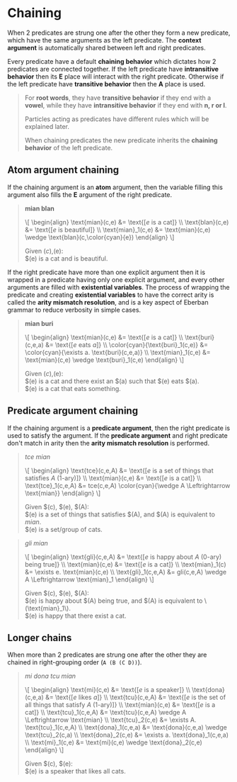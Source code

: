 
# Chaining

When 2 predicates are strung one after the other they form a new predicate,
which have the same arguments as the left predicate. The __context argument__ is
automatically shared between left and right predicates.

Every predicate have a default __chaining behavior__ which dictates how 2
predicates are connected together. If the left predicate have __intransitive
behavior__ then its __E__ place will interact with the right predicate.
Otherwise if the left predicate have __transitive behavior__ then the __A__
place is used.

> For __root words__, they have __transitive behavior__ if they end with a
> __vowel__, while they have __intransitive behavior__ if they end with __n, r
> or l__.
>
> Particles acting as predicates have different rules which will be explained
> later.
>
> When chaining predicates the new predicate inherits the __chaining behavior__
> of the left predicate.

## Atom argument chaining

If the chaining argument is an __atom__ argument, then the variable filling this
argument also fills the __E__ argument of the right predicate.

> __mian blan__
>
> \\[ \begin{align}
> \text{mian}(c,e)   &= \text{[$e$ is a cat]} \\\\
> \text{blan}(c,e)   &= \text{[$e$ is beautiful]} \\\\
> \text{mian}_1(c,e) &= \text{mian}(c,e) \wedge \text{blan}(c,\color{cyan}{e})
> \end{align} \\]
> 
> Given $(c),$(e):\
> $(e) is a cat and is beautiful.

If the right predicate have more than one explicit argument then it is wrapped
in a predicate having only one explicit argument, and every other arguments are
filled with __existential variables__. The process of wrapping the predicate and
creating __existential variables__ to have the correct arity is called the
__arity mismatch resolution__, and is a key aspect of Eberban grammar to reduce
verbosity in simple cases.

> __mian buri__
>
> \\[ \begin{align}
> \text{mian}(c,e)   &= \text{[$e$ is a cat]} \\\\
> \text{buri}(c,e,a) &= \text{[$e$ eats $a$]} \\\\
> \color{cyan}{\text{buri}_1(c,e)} &= \color{cyan}{\exists a. \text{buri}(c,e,a)} \\\\
> \text{mian}_1(c,e) &= \text{mian}(c,e) \wedge \text{buri}_1(c,e)
> \end{align} \\]
> 
> Given $(c),$(e):\
> $(e) is a cat and there exist an $(a) such that $(e) eats $(a).\
> $(e) is a cat that eats something.

## Predicate argument chaining

If the chaining argument is a __predicate argument__, then the right predicate
is used to satisfy the argument. If the __predicate argument__ and right
predicate don't match in arity then the __arity mismatch resolution__ is
performed.

> _tce mian_
>
> \\[ \begin{align}
> \text{tce}(c,e,A)   &= \text{[$e$ is a set of things that satisfies $A$ (1-ary)]} \\\\
> \text{mian}(c,e)    &= \text{[$e$ is a cat]} \\\\
> \text{tce}_1(c,e,A) &= tce(c,e,A) \color{cyan}{\wedge A \Leftrightarrow \text{mian}}
> \end{align} \\]
>
> Given $(c), $(e), $(A):\
> $(e) is a set of things that satisfies $(A), and $(A) is equivalent to
> _mian_.\
> $(e) is a set/group of cats.

> _gli mian_
>
> \\[ \begin{align}
> \text{gli}(c,e,A)   &= \text{[$e$ is happy about $A$ (0-ary) being true]} \\\\
> \text{mian}(c,e)    &= \text{[$e$ is a cat]} \\\\
> \text{mian}_1(c)    &= \exists e. \text{mian}(c,e) \\\\
> \text{gli}_1(c,e,A) &= gli(c,e,A) \wedge A \Leftrightarrow \text{mian}_1
> \end{align} \\]
>
> Given $(c), $(e), $(A):\
> $(e) is happy about $(A) being true, and $(A) is equivalent to
> \\(\text{mian}_1\\).\
> $(e) is happy that there exist a cat.

## Longer chains

When more than 2 predicates are strung one after the other they are chained in
right-grouping order (`A (B (C D))`).

> _mi dona tcu mian_
>
> \\[ \begin{align}
> \text{mi}(c,e)       &= \text{[$e$ is a speaker]} \\\\
> \text{dona}(c,e,a)   &= \text{[$e$ likes $a$]} \\\\
> \text{tcu}(c,e,A)    &= \text{[$e$ is the set of all things that satisfy $A$ (1-ary)]} \\\\
> \text{mian}(c,e)     &= \text{[$e$ is a cat]} \\\\
> \text{tcu}_1(c,e,A)  &= \text{tcu}(c,e,A) \wedge A \Leftrightarrow \text{mian} \\\\
> \text{tcu}_2(c,e)    &= \exists A. \text{tcu}_1(c,e,A) \\\\
> \text{dona}_1(c,e,a) &= \text{dona}(c,e,a) \wedge \text{tcu}_2(c,a) \\\\
> \text{dona}_2(c,e)   &= \exists a. \text{dona}_1(c,e,a) \\\\
> \text{mi}_1(c,e)     &= \text{mi}(c,e) \wedge \text{dona}_2(c,e)
> \end{align} \\]
>
> Given $(c), $(e):\
> $(e) is a speaker that likes all cats.